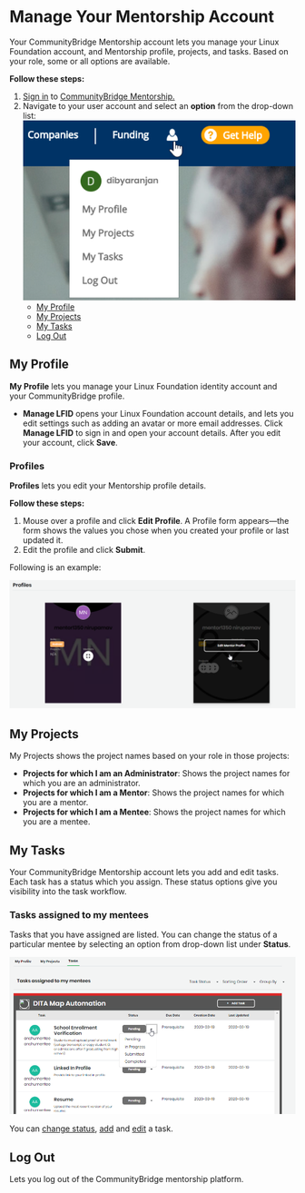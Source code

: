 # Manage Your Mentorship Account

Your CommunityBridge Mentorship account lets you manage your Linux Foundation account, and Mentorship profile, projects, and tasks. Based on your role, some or all options are available.

**Follow these steps:**

1. [Sign in](../../../sso/sign-in/) to [CommunityBridge Mentorship.](https://people.communitybridge.org/) 
2. Navigate to your user account and select an **option** from the drop-down list: ![](../../../.gitbook/assets/my-account.png) 
   * [My Profile](manage-your-mentorship-account.md#my-profile)
   * [My Projects](manage-your-mentorship-account.md#my-projects)
   * [My Tasks](manage-your-mentorship-account.md#my-tasks)
   * [Log Out](manage-your-mentorship-account.md#log-out)

## My Profile

**My Profile** lets you manage your Linux Foundation identity account and your CommunityBridge profile.‌

* **Manage LFID** opens your Linux Foundation account details, and lets you edit settings such as adding an avatar or more email addresses. Click **Manage LFID** to sign in and open your account details. After you edit your account, click **Save**.

### Profiles <a id="profiles"></a>

‌**Profiles** lets you edit your Mentorship profile details.‌

**Follow these steps:**‌

1. Mouse over a profile and click **Edit Profile**. A Profile form appears—the form shows the values you chose when you created your profile or last updated it.
2. Edit the profile and click **Submit**.

Following is an example:

![Profile Section](../../../.gitbook/assets/profile-section.png)

## My Projects

My Projects shows the project names based on your role in those projects:

* **Projects for which I am an Administrator**: Shows the project names for which you are an administrator.
* **Projects for which I am a Mentor**: Shows the project names for which you are a mentor.
* **Projects for which I am a Mentee**: Shows the project names for which you are a mentee.

## My Tasks <a id="my-tasks"></a>

‌Your CommunityBridge Mentorship account lets you add and edit tasks. Each task has a status which you assign. These status options give you visibility into the task workflow.‌

### Tasks assigned to my mentees <a id="tasks-assigned-to-my-mentees-shows-for-administrators-and-mentors"></a>

‌Tasks that you have assigned are listed. You can change the status of a particular mentee by selecting an option from drop-down list under **Status**.

![Tasks assigned to my mentees](../../../.gitbook/assets/tasks-assigned-to-my-mentees.png)

You can [change status](manage-mentee-tasks.md#change-status), [add](manage-mentee-tasks.md#create-a-task) and [edit](manage-mentee-tasks.md#edit-a-task) a task.

## Log Out

Lets you log out of the CommunityBridge mentorship platform.

